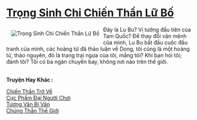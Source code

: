 <a href="https://truyentiki.com/trong-sinh-chi-chien-than-lu-bo.33943/" title="Trọng Sinh Chi Chiến Thần Lữ Bố"><h1>Trọng Sinh Chi Chiến Thần Lữ Bố</h1></a><div style="display:table"><img align="right" style="float: left; padding: 10px;" src="https://truyentiki.com/a/img/str/src/33943.jpg" alt="Trọng Sinh Chi Chiến Thần Lữ Bố">Đây là Lu Bu? Vị tướng đầu tiên của Tam Quốc? Để thay đổi vận mệnh của mình, Lu Bu bắt đầu cuộc đấu tranh của mình, các hoàng tử đã thảo luận về Dong, tôi cũng là một hoàng tử, thảo nguyên, đó là trang trại ngựa của tôi, mắng tôi? Khi bạn hỏi tôi; đánh tôi? Tôi có ba ngàn chuyến bay, không nơi nào trên thế giới.</div><p><br><b>Truyện Hay Khác :</b></p><a href="https://truyentiki.com/chien-than-tro-ve.33942/" alt="Chiến Thần Trở Về">Chiến Thần Trở Về</a><br/><a href="https://www.pinterest.com/pin/594756694531434207" alt="Cực Phẩm Đại Người Chơi">Cực Phẩm Đại Người Chơi</a><br/><a href="https://github.com/nownovels/top500/tree/master/truyenhay/33817/" alt="Tương Vân Bí Văn">Tương Vân Bí Văn</a><br/><a href="https://github.com/nownovels/top500/tree/master/truyenhay/33462/" alt="Chúng Thần Thế Giới">Chúng Thần Thế Giới</a><br/>